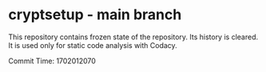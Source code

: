 # cryptsetup - main branch

This repository contains frozen state of the repository.
Its history is cleared. It is used only for static code
analysis with Codacy.

Commit Time: 1702012070